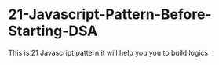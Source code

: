# 21-Javascript-Pattern-Before-Starting-DSA
This is 21 Javascript pattern it will help you you to build logics 

